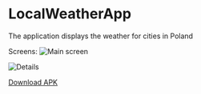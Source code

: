# LocalWeatherApp
 The application displays the weather for cities in Poland
 
 Screens:
 ![Main screen](https://image.ibb.co/ncb7Ro/Screenshot_2018_07_09_12_56_09.png)
 
 ![Details](https://image.ibb.co/fZo46o/Screenshot_2018_07_09_12_56_51.png)
 

 [Download APK](https://ufile.io/zgmk0)
